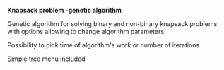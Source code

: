 **Knapsack problem -genetic algorithm**<br/>

Genetic algorithm for solving binary and non-binary knapsack problems with options allowing to change algorithm parameters.<br/>

Possibility to pick time of algorithm's work or number of iterations<br/>

Simple tree menu included
